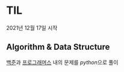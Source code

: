 # TIL
2021년 12월 17일 시작


## Algorithm & Data Structure
[백준](https://www.acmicpc.net/step)과 [프로그래머스](https://programmers.co.kr/learn/challenges?tab=all_challenges) 내의 문제를 *python*으로 풀이
